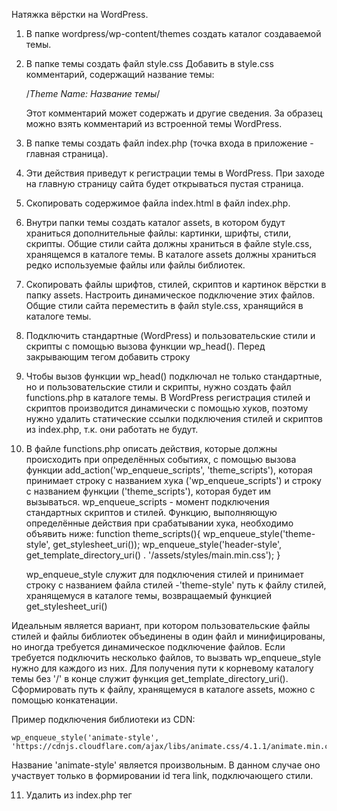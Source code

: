 Натяжка вёрстки на WordPress.

1. В папке wordpress/wp-content/themes создать каталог создаваемой темы.
2. В папке темы создать файл style.css
   Добавить в style.css комментарий, содержащий название темы:

   /*Theme Name: Название темы*/

   Этот комментарий может содержать и другие сведения.
   За образец можно взять комментарий из встроенной темы WordPress.
3. В папке темы создать файл index.php (точка входа в приложение - главная страница).
4. Эти действия приведут к регистрации темы в WordPress. При заходе на главную страницу сайта будет открываться пустая
   страница.
5. Скопировать содержимое файла index.html в файл index.php.
6. Внутри папки темы создать каталог assets, в котором будут храниться дополнительные файлы: картинки, шрифты, стили,
   скрипты.
   Общие стили сайта должны храниться в файле style.css, хранящемся в каталоге темы.
   В каталоге assets должны храниться редко используемые файлы или файлы библиотек.
7. Скопировать файлы шрифтов, стилей, скриптов и картинок вёрстки в папку assets.
   Настроить динамическое подключение этих файлов.
   Общие стили сайта переместить в файл style.css, хранящийся в каталоге темы.
8. Подключить стандартные (WordPress) и пользовательские стили и скрипты с помощью вызова функции wp_head().
   Перед закрывающим тегом </head> добавить строку
   <?php wp_head();?>
9. Чтобы вызов функции wp_head() подключал не только стандартные, но и пользовательские стили и скрипты,
   нужно создать файл functions.php в каталоге темы.
   В WordPress регистрация стилей и скриптов производится динамически с помощью хуков,
   поэтому нужно удалить статические ссылки подключения стилей и скриптов из index.php,
   т.к. они работать не будут.
10. В файле functions.php описать действия, которые должны происходить при определённых событиях,
    с помощью вызова функции add_action('wp_enqueue_scripts', 'theme_scripts'), которая принимает
    строку с названием хука ('wp_enqueue_scripts') и
    строку с названием функции ('theme_scripts'), которая будет им вызываться.
    wp_enqueue_scripts - момент подключения стандартных скриптов и стилей.
    Функцию, выполняющую определённые действия при срабатывании хука, необходимо объявить ниже:
    function theme_scripts(){
    wp_enqueue_style('theme-style', get_stylesheet_uri());
    wp_enqueue_style('header-style', get_template_directory_uri() . '/assets/styles/main.min.css');
    }

    wp_enqueue_style служит для подключения стилей и принимает
    строку с названием файла стилей -'theme-style'
    путь к файлу стилей, хранящемуся в каталоге темы, возвращаемый функцией get_stylesheet_uri()

Идеальным является вариант, при котором пользовательские файлы стилей и файлы библиотек объединены в один файл и
минифицированы,
но иногда требуется динамическое подключение файлов.
Если требуется подключить несколько файлов, то вызвать wp_enqueue_style нужно для каждого из них.
Для получения пути к корневому каталогу темы без '/' в конце служит функция get_template_directory_uri().
Сформировать путь к файлу, хранящемуся в каталоге assets, можно с помощью конкатенации.

Пример подключения библиотеки из CDN:

    wp_enqueue_style('animate-style', 'https://cdnjs.cloudflare.com/ajax/libs/animate.css/4.1.1/animate.min.css');

Название 'animate-style' является произвольным.
В данном случае оно участвует только в формировании id тега link, подключающего стили.

11. Удалить из index.php тег <script> перед закрывающим тегом </body>.
12. Вместо тега <script> перед закрывающим тегом </body> вставить вызов функции wp_footer().

   <?php wp_footer(); ?>

13. Хук wp_enqueue_scripts отслеживает подключение не только стилей, но и скриптов JS,
    поэтому в функцию theme_scripts, описанную выше, можно добавить строку,
    вызывающую подключение скриптов JS, или создать отдельные функцию и действие её вызывающее (add_action).
    JS скрипты подключаются вызовом функции wp_enqueue_script, которая принимает
    строку с названием файла ('theme-scripts'),
    строку, содержащую путь к JS-файлу,
    массив зависимостей данного скрипта (файлов, которые должны быть загружены до его запуска, например, сторонних
    библиотек),
    версию скрипта (string|boolean|null),
    $in_footer:boolean - место подключения скрипта: по умолчанию true (в footer) или false (в header).

    wp_enqueue_script('theme-scripts', get_template_directory_uri() . '/assets/js/main.min.js', [],null, true);

14. Если приходится подключать много различных файлов, то подключение стилей и скриптов JS следует выполнять в отдельных
    действиях (add_action) для улучшения наглядности.
15. bloginfo($show) - выводит информацию о сайте или блоге. Относится к тегам шаблона.
    Работает на основе get_bloginfo().
    Если не указать параметр $show - выведет название блога.

    bloginfo('template_url') возвращает url каталога текущей темы, но, согласно документации,
    лучше использовать get_template_directory().

Вызов bloginfo также позволяет получить в шаблоне url файла стилей, кодировку сайте, текущую локаль и др..

16. Произвести замену путей к файлам в index.php:
    ./img заменить на <?= bloginfo('template_url'); ?>/assets/img

16. Произвести замену путей к файлам в style.css:
    ../img заменить на /assets/img
    ../fonts заменить на /assets/fonts

------------------------------------------------------------------------------------------------------------------------

                    Правильная структура темы WordPress

------------------------------------------------------------------------------------------------------------------------

Для генерации правильной структуры темы WordPress следует использовать сайт
https://underscores.me/    
При использовании генератора важно правильно назвать создаваемую тему,
т.к. получаемые файлы будут использовать это название (404 и т.п.).
Сгенерированный шаблон можно сразу помещать в wordpress/wp-content/themes.

------------------------------------------------------------------------------------------------------------------------

17. В корневом каталоге темы создать файл header.php,
    в который поместить вёрстку от <!DOCTYPE html> до закрывающего тега </header>, вырезанную из index.php.
18. Для динамического подключения header.php на страницу сайта
    в верхнюю строку index.php вставить <?php get_header(); ?>

19. В корневом каталоге темы создать файл footer.php,
    в который поместить вёрстку всех повторяющихся в нижней части разных страниц элементов:
    не только <footer>, но и модальных окон и т.п., до закрывающего тега </html>.
20. Для динамического подключения header.php на страницу сайта
    в нижнюю строку index.php вставить <?php get_footer(); ?>

------------------------------------------------------------------------------------------------------------------------

                    Хуки WordPress

------------------------------------------------------------------------------------------------------------------------
В WordPress имеется более 2000 хуков.
https://wp-kama.ru/hooks/hooks-db

Хуками WordPress называются события (action) и фильтры (filter).
Хуки - это действия которые выполняются во время определённых действий (событий).
Все хуки в WordPress делятся на фильтры и действия (события).

Фильтры служат для выделения какого-то передаваемого значения.
Фильтр получает значение и должен его вернуть.
Пример:
при формировании страницы динамически будет формироваться и меню в header.
Когда меню будет сформировано WordPress сформирует событие,
свидетельствующее о том, что меню готово.
В этот момент можно перехватить все элементы меню и их отфильтровать.
Например, добавить каждому элементу меню класс, указывающий на его активность.

События - возникают в определённый момент и ничего не возвращают,
например, событие подключения скриптов - wp_enqueue_scripts.

Ко всем хукам, как фильтрам, так и к событиям, должна прикрепляться функция, которой можно передавать аргументы.
На основе полученных аргументов логика работы функции может изменяться.

С помощью вызова функции add_action('hook_name','function_name')
можно подписаться на событие 'hook_name'.
Когда оно произойдёт, будет вызвана функция 'function_name'.

Сгенерировать событие в WordPress можно с помощью вызова функции do_action('hook_name')
do_action('my_hook');

add_action($tag, $function, $priority, $accepted_args) принимает парамерами
    $tag: string - название отслеживаемого действия (события)
    $function: string - название вызываемой при возникновении события функции
    $priority: number - приоритет выполнения функции (их может быть нацелено на хук несколько)
    - чем меньше, тем раньше выполняется.
    $accepted_args: number - количество аргументов, принимаемых функцией.

do_action('my_hook') всегда должна располагаться в коде ниже,
чем add_action('hook_name','function_name')


Чтобы генерировать кастомное событие,
можно добавлять вызов do_action('my_hook') в шаблоне темы.
А подписываться на него с помощью вызова add_action('hook_name','function_name')
в файле functions.php.


---
По умолчанию количество аргументов, принимаемых функцией-обработчиком события равно одному, поэтому
если функция-обработчик принимает один аргумент,
то указывать их количество в вызове add_action или add_filter не нужно.
Чтобы использовать аргументы в функции-обработчике события нужно указать их количество в вызове функции add_action,
и передать их значения в вызове функции do_action.

function print_hello ($text, $name){
    echo 'Hello' . $name . </br>;
    echo $text;
}
add_action('my_hook', 'print_hello', 10, 2); где 2 - количество аргументов функции-обработчика
do_action('my_hook', 'Good job!', 'Alex');
---


Для регистрации фильтра в WordPress служит функция add_filter(),
которая имеет такую же сигнатуру, как и add_action().
Для вызова функции-обработчика, зарегистрированной в add_filter()
служит функция apply_filters(), сигнатура которой схожа с do_action().
 
Отличием фильтров от действий является необходимость вернуть результат.

Пример фильтра WordPress:
function my_filter_function($str){
    return 'Hello,' . $str;
}
add_filter('my_filter', 'my_filter_function');
echo apply_filters('my_filter', 'friend');


Для отмены подписки на событие для действий служит функция
    remove_action($hook, $func, $priority)
        $hook: string - название события
        $func: string - название функции-обработчика
        $priority: number - приоритет

Для отмены подписки на событие для фильтров служит функция
    remove_filters($hook, $func, $priority)

Чтобы подписка отменилась, обязательно нужно указывать тот же приоритет,
что и в подписке.
Не требуется указывать только значение приоритета по умолчанию (10).
    


------------------------------------------------------------------------------------------------------------------------

